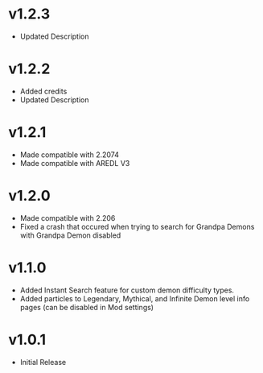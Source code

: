# v1.2.3
* Updated Description

# v1.2.2
* Added credits
* Updated Description

# v1.2.1
* Made compatible with 2.2074
* Made compatible with AREDL V3

# v1.2.0
* Made compatible with 2.206
* Fixed a crash that occured when trying to search for Grandpa Demons with Grandpa Demon disabled

# v1.1.0

* Added Instant Search feature for custom demon difficulty types.
* Added particles to Legendary, Mythical, and Infinite Demon level info pages (can be disabled in Mod settings)

# v1.0.1

* Initial Release
